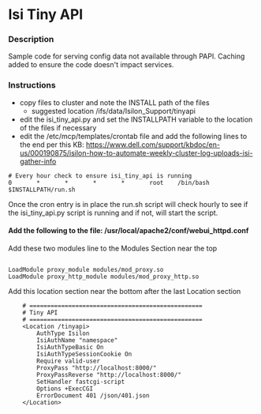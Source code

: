 # Isi Tiny API

### Description
Sample code for serving config data not available through PAPI. Caching added to ensure the code doesn't impact services.

### Instructions
- copy files to cluster and note the INSTALL path of the files
  - suggested location /ifs/data/Isilon_Support/tinyapi
- edit the isi_tiny_api.py and set the INSTALLPATH variable to the location of the files if necessary
- edit the /etc/mcp/templates/crontab file and add the following lines to the end per this KB: https://www.dell.com/support/kbdoc/en-us/000190875/isilon-how-to-automate-weekly-cluster-log-uploads-isi-gather-info

```
# Every hour check to ensure isi_tiny_api is running
0       *       *       *       *       root    /bin/bash $INSTALLPATH/run.sh
```

Once the cron entry is in place the run.sh script will check hourly to see if the isi_tiny_api.py script is running and if not, will start the script.


#### Add the following to the file: /usr/local/apache2/conf/webui_httpd.conf


Add these two modules line to the Modules Section near the top
```

LoadModule proxy_module modules/mod_proxy.so
LoadModule proxy_http_module modules/mod_proxy_http.so
```

Add this location section near the bottom after the last Location section
```
    # =================================================
    # Tiny API
    # =================================================
    <Location /tinyapi>
        AuthType Isilon
        IsiAuthName "namespace"
        IsiAuthTypeBasic On
        IsiAuthTypeSessionCookie On
        Require valid-user
        ProxyPass "http://localhost:8000/"
        ProxyPassReverse "http://localhost:8000/"
        SetHandler fastcgi-script
        Options +ExecCGI
        ErrorDocument 401 /json/401.json
    </Location>
```
